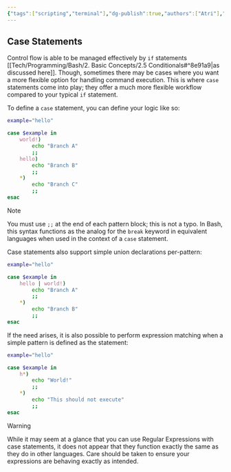 ```yaml
---
{"tags":["scripting","terminal"],"dg-publish":true,"authors":["Atri"],"permalink":"/tech/programming/bash/3-advanced-concepts/pattern-matching/","dgPassFrontmatter":true,"created":"2024-03-07T03:01:55.838-05:00","updated":"2024-03-08T03:26:52.493-05:00"}
---
```


## Case Statements

Control flow is able to be managed effectively by `if` statements [[Tech/Programming/Bash/2. Basic Concepts/2.5 Conditionals#^8e91a9\|as discussed here]]. Though, sometimes there may be cases where you want a more flexible option for handling command execution. This is where `case` statements come into play; they offer a much more flexible workflow compared to your typical `if` statement.

To define a `case` statement, you can define your logic like so:

```bash
example="hello"

case $example in
	world!)
		echo "Branch A"
		;;
	hello)
		echo "Branch B"
		;;
	*)
		echo "Branch C"
		;;
esac
```

> [!note] 
> You must use `;;` at the end of each pattern block; this is not a typo. In Bash, this syntax functions as the analog for the `break` keyword in equivalent languages when used in the context of a `case` statement.

Case statements also support simple union declarations per-pattern:

```bash
example="hello"

case $example in
	hello | world!)
		echo "Branch A"
		;;
	*)
		echo "Branch B"
		;;
esac
```

If the need arises, it is also possible to perform expression matching when a simple pattern is defined as the statement:

```bash
example="hello"

case $example in
	h*)
		echo "World!"
		;;
	*)
		echo "This should not execute"
		;;
esac
```

>[!warning] 
>While it may seem at a glance that you can use Regular Expressions with case statements, it does not appear that they function exactly the same as they do in other languages. Care should be taken to ensure your expressions are behaving exactly as intended.